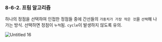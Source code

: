 ### 8-6-2. 프림 알고리즘



하나의 정점을 선택하여 인접한 정점들 중에 간선들의 `가중치가 가장 작은 것`을 `선택`해 나가는 방식. 선택하면 정점이 `누적`됨.  `cycle`이 발생하지 않도록 유의.

![Untitled 16](https://user-images.githubusercontent.com/80656733/152335541-db0f19b2-5c43-4c28-baef-67ae9636d2ec.png)